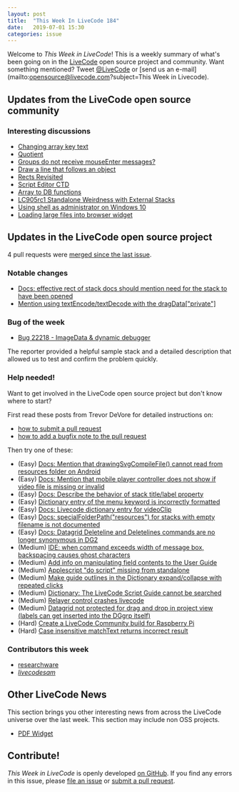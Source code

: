 ```yaml
---
layout: post
title:  "This Week In LiveCode 184"
date:   2019-07-01 15:30
categories: issue
---
```


Welcome to *This Week in LiveCode*!  This is a weekly summary of what's been
going on in the [LiveCode](https://livecode.com/) open source project and
community.  Want something mentioned?  Tweet
[@LiveCode](https://twitter.com/LiveCode) or
[send us an e-mail](mailto:opensource@livecode.com?subject=This Week in Livecode).

## Updates from the LiveCode open source community

<!---
### News & blog posts

- [Visitors in LiveCode](https://livecode.com/visitors-in-livecode/)
--->

### Interesting discussions

- [Changing array key text](https://www.mail-archive.com/use-livecode@lists.runrev.com/msg102502.html)
- [Quotient](https://www.mail-archive.com/use-livecode@lists.runrev.com/msg102503.html)
- [Groups do not receive mouseEnter messages?](https://www.mail-archive.com/use-livecode@lists.runrev.com/msg102521.html)
- [Draw a line that follows an object](https://www.mail-archive.com/use-livecode@lists.runrev.com/msg102564.html)
- [Rects Revisited](https://www.mail-archive.com/use-livecode@lists.runrev.com/msg102567.html)
- [Script Editor CTD](https://www.mail-archive.com/use-livecode@lists.runrev.com/msg102579.html)
- [Array to DB functions](https://www.mail-archive.com/use-livecode@lists.runrev.com/msg102584.html)
- [LC905rc1 Standalone Weirdness with External Stacks](https://www.mail-archive.com/use-livecode@lists.runrev.com/msg102611.html)
- [Using shell as administrator on Windows 10](https://www.mail-archive.com/use-livecode@lists.runrev.com/msg102623.html)
- [Loading large files into browser widget](https://www.mail-archive.com/use-livecode@lists.runrev.com/msg102654.html)

## Updates in the LiveCode open source project

4 pull requests were [merged since the last issue](https://github.com/search?q=org%3Alivecode+is%3Apublic+is%3Apr+is%3Amerged+merged%3A2019-06-24..2019-06-30&type=Issues).


<!---
### New LiveCode releases

- [LiveCode 9.0.5 RC-1](https://www.mail-archive.com/use-livecode@lists.runrev.com/msg101861.html)
- [LiveCode 9.5.0 DP-1](https://www.mail-archive.com/use-livecode@lists.runrev.com/msg101932.html)
--->

### Notable changes

- [Docs: effective rect of stack docs should mention need for the stack to have been opened](https://github.com/livecode/livecode/pull/7110)
- [Mention using textEncode/textDecode with the dragData["private"]](https://github.com/livecode/livecode/pull/7109)


### Bug of the week

- [Bug 22218 - ImageData & dynamic debugger](https://quality.livecode.com/show_bug.cgi?id=22218)

The reporter provided a helpful sample stack and a detailed description that allowed us to test and confirm the problem quickly.


### Help needed!

Want to get involved in the LiveCode open source project but don't know where
to start?  

First read these posts from Trevor DeVore for detailed instructions on:

- [how to submit a pull request](https://www.mail-archive.com/use-livecode@lists.runrev.com/msg98530.html)
- [how to add a bugfix note to the pull request](https://www.mail-archive.com/use-livecode@lists.runrev.com/msg98611.html)

Then try one of these:

- (Easy) [Docs: Mention that drawingSvgCompileFile() cannot read from resources folder on Android](https://quality.livecode.com/show_bug.cgi?id=21822)
- (Easy) [Docs: Mention that mobile player controller does not show if video file is missing or invalid](https://quality.livecode.com/show_bug.cgi?id=19631)
- (Easy) [Docs: Describe the behavior of stack title/label property](https://quality.livecode.com/show_bug.cgi?id=19660)
- (Easy) [Dictionary entry of the menu keyword is incorrectly formatted](https://quality.livecode.com/show_bug.cgi?id=20364)
- (Easy) [Docs: Livecode dictionary entry for videoClip](https://quality.livecode.com/show_bug.cgi?id=21156)
- (Easy) [Docs: specialFolderPath("resources") for stacks with empty filename is not documented](https://quality.livecode.com/show_bug.cgi?id=21183)
- (Easy) [Docs: Datagrid Deleteline and Deletelines commands are no longer synonymous in DG2](https://quality.livecode.com/show_bug.cgi?id=21576)
- (Medium) [IDE: when command exceeds width of message box, backspacing causes ghost characters](https://quality.livecode.com/show_bug.cgi?id=22092)
- (Medium) [Add info on manipulating field contents to the User Guide](http://quality.livecode.com/show_bug.cgi?id=18990)
- (Medium) [Applescript "do script" missing from standalone](http://quality.livecode.com/show_bug.cgi?id=20993)
- (Medium) [Make guide outlines in the Dictionary expand/collapse with repeated clicks](http://quality.livecode.com/show_bug.cgi?id=18184)
- (Medium) [Dictionary: The LiveCode Script Guide cannot be searched](http://quality.livecode.com/show_bug.cgi?id=15957)
- (Medium) [Relayer control crashes livecode](https://quality.livecode.com/show_bug.cgi?id=21460)
- (Medium) [Datagrid not protected for drag and drop in project view (labels can get inserted into the DGgrp itself)](https://quality.livecode.com/show_bug.cgi?id=21750)
- (Hard) [Create a LiveCode Community build for Raspberry Pi](http://forums.livecode.com/viewtopic.php?f=76&t=27912)
- (Hard) [Case insensitive matchText returns incorrect result](https://quality.livecode.com/show_bug.cgi?id=15312)


### Contributors this week

- [researchware](https://github.com/researchware)
- *[livecodesam](https://github.com/livecodesam)*  


## Other LiveCode News

This section brings you other interesting news from across the LiveCode universe over the last week. This section may include non OSS projects.

- [PDF Widget](https://www.mail-archive.com/use-livecode@lists.runrev.com/msg102513.html)


<!---
## Upcoming events

* [SoCal LiveCode Group Meeting: June 7, Pasadena](http://forums.livecode.com/viewtopic.php?t=32559&p=179454#p179454)
--->

## Contribute!

*This Week in LiveCode* is openly developed
[on GitHub](https://github.com/livecode/this-week-in-livecode).
If you find any errors in this issue, please
[file an issue](https://github.com/livecode/this-week-in-livecode/issues) or
[submit a pull request](https://github.com/livecode/this-week-in-livecode/pulls).
